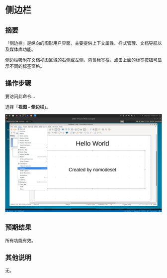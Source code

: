# 侧边栏

## 摘要

「侧边栏」是纵向的图形用户界面，主要提供上下文属性、样式管理、文档导航以及媒体库功能。

侧边栏吸附在文档视图区域的右侧或左侧，包含标签栏，点击上面的标签按钮可显示不同的标签窗格。

## 操作步骤

要访问此命令...

选择「**视图 - 侧边栏**」。

![](./img/Screenshot_20221012_143404.png)

## 预期结果

所有功能有效。

## 其他说明

无。
